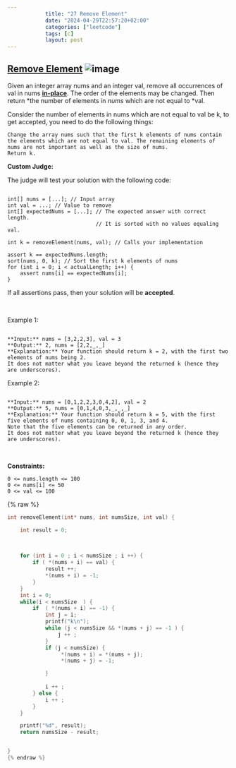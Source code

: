 ```yaml
---
            title: "27 Remove Element"
            date: "2024-04-29T22:57:20+02:00"
            categories: ["leetcode"]
            tags: [c]
            layout: post
---
```

            
## [Remove Element](https://leetcode.com/problems/remove-element) ![image](https://img.shields.io/badge/Difficulty-Easy-brightgreen)

Given an integer array nums and an integer val, remove all occurrences of val in nums [**in-place**](https://en.wikipedia.org/wiki/In-place_algorithm). The order of the elements may be changed. Then return *the number of elements in *nums* which are not equal to *val.

Consider the number of elements in nums which are not equal to val be k, to get accepted, you need to do the following things:

	Change the array nums such that the first k elements of nums contain the elements which are not equal to val. The remaining elements of nums are not important as well as the size of nums.
	Return k.

**Custom Judge:**

The judge will test your solution with the following code:

```

int[] nums = [...]; // Input array
int val = ...; // Value to remove
int[] expectedNums = [...]; // The expected answer with correct length.
                            // It is sorted with no values equaling val.

int k = removeElement(nums, val); // Calls your implementation

assert k == expectedNums.length;
sort(nums, 0, k); // Sort the first k elements of nums
for (int i = 0; i < actualLength; i++) {
    assert nums[i] == expectedNums[i];
}

```

If all assertions pass, then your solution will be **accepted**.

 

Example 1:

```

**Input:** nums = [3,2,2,3], val = 3
**Output:** 2, nums = [2,2,_,_]
**Explanation:** Your function should return k = 2, with the first two elements of nums being 2.
It does not matter what you leave beyond the returned k (hence they are underscores).

```

Example 2:

```

**Input:** nums = [0,1,2,2,3,0,4,2], val = 2
**Output:** 5, nums = [0,1,4,0,3,_,_,_]
**Explanation:** Your function should return k = 5, with the first five elements of nums containing 0, 0, 1, 3, and 4.
Note that the five elements can be returned in any order.
It does not matter what you leave beyond the returned k (hence they are underscores).

```

 

**Constraints:**

	0 <= nums.length <= 100
	0 <= nums[i] <= 50
	0 <= val <= 100

{% raw %}
```c
int removeElement(int* nums, int numsSize, int val) {

    int result = 0;
   
   

    for (int i = 0 ; i < numsSize ; i ++) {
        if ( *(nums + i) == val) {
            result ++;
            *(nums + i) = -1;
        }
    }
    int i = 0;
    while(i < numsSize  ) {
        if  ( *(nums + i) == -1) {
            int j = i;
            printf("k\n");
            while (j < numsSize && *(nums + j) == -1 ) {
                j ++ ;
            }
            if (j < numsSize) {
                 *(nums + i) = *(nums + j);
                 *(nums + j) = -1;

            }
           
            i ++ ;
        } else {
            i ++ ;
        }
    }

    printf("%d", result);
    return numsSize - result;


}
{% endraw %}
